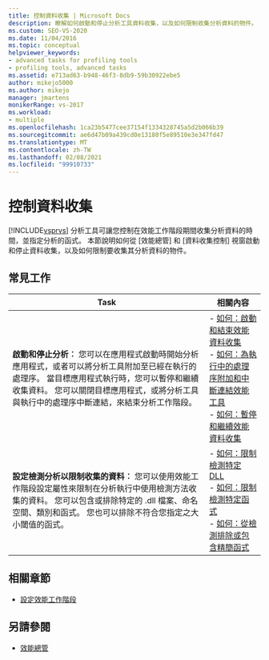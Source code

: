 ```yaml
---
title: 控制資料收集 | Microsoft Docs
description: 瞭解如何啟動和停止分析工具資料收集，以及如何限制收集分析資料的物件。 本文概述。
ms.custom: SEO-VS-2020
ms.date: 11/04/2016
ms.topic: conceptual
helpviewer_keywords:
- advanced tasks for profiling tools
- profiling tools, advanced tasks
ms.assetid: e713ad63-b948-46f3-8db9-59b30922ebe5
author: mikejo5000
ms.author: mikejo
manager: jmartens
monikerRange: vs-2017
ms.workload:
- multiple
ms.openlocfilehash: 1ca23b5477cee37154f1334328745a5d2b066b39
ms.sourcegitcommit: ae6d47b09a439cd0e13180f5e89510e3e347fd47
ms.translationtype: MT
ms.contentlocale: zh-TW
ms.lasthandoff: 02/08/2021
ms.locfileid: "99910733"
---
```

# <a name="control-data-collection"></a>控制資料收集
[!INCLUDE[vsprvs](../code-quality/includes/vsprvs_md.md)] 分析工具可讓您控制在效能工作階段期間收集分析資料的時間，並指定分析的函式。 本節說明如何從 [效能總管] 和 [資料收集控制] 視窗啟動和停止資料收集，以及如何限制要收集其分析資料的物件。

## <a name="common-tasks"></a>常見工作

|Task|相關內容|
|----------|---------------------|
|**啟動和停止分析︰** 您可以在應用程式啟動時開始分析應用程式，或者可以將分析工具附加至已經在執行的處理序。 當目標應用程式執行時，您可以暫停和繼續收集資料。 您可以關閉目標應用程式，或將分析工具與執行中的處理序中斷連結，來結束分析工作階段。|-   [如何：啟動和結束效能資料收集](../profiling/how-to-start-and-end-performance-data-collection.md)<br />-   [如何：為執行中的處理序附加和中斷連結效能工具](../profiling/how-to-attach-and-detach-performance-tools-to-running-processes.md)<br />-   [如何：暫停和繼續效能資料收集](../profiling/how-to-pause-and-resume-performance-data-collection.md)|
|**設定檢測分析以限制收集的資料︰** 您可以使用效能工作階段設定屬性來限制在分析執行中使用檢測方法收集的資料。 您可以包含或排除特定的 .dll 檔案、命名空間、類別和函式。 您也可以排除不符合您指定之大小閾值的函式。|-   [如何：限制檢測特定 DLL](../profiling/how-to-limit-instrumentation-to-specific-dlls.md)<br />-   [如何：限制檢測特定函式](../profiling/how-to-limit-instrumentation-to-specific-functions.md)<br />-   [如何：從檢測排除或包含精簡函式](../profiling/how-to-exclude-or-include-short-functions-from-instrumentation.md)|

## <a name="related-sections"></a>相關章節
- [設定效能工作階段](../profiling/configuring-performance-sessions.md)

## <a name="see-also"></a>另請參閱
- [效能總管](../profiling/performance-explorer.md)

